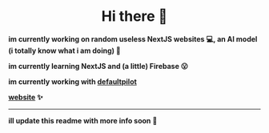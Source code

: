 <div align="center">
  <h1>Hi there 👋</h1>
</div>
<div>
  <p><strong>im currently working on random useless NextJS websites 💻, an AI model (i totally know what i am doing) 🤖</strong></p>
  <p><strong>im currently learning NextJS and (a little) Firebase 😮</strong></p>
  <p><strong>im currently working with <a href="https://defaultpilot.github.io" target="_blank">defaultpilot</a></strong></p>
  <strong><a href="https://byte1001.dev" target="_blank">website</a><label> ✨</label><br></strong>
  <hr>
  <p><strong>ill update this readme with more info soon 📜</strong></p>
</div>
